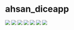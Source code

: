 # ahsan_diceapp
<Img src="https://github.com/AhsanSeed/AhsanSaeed-003-/tree/main/ahsan_diceapp/SS/SS1.jpg">
<Img src="https://github.com/AhsanSeed/AhsanSaeed-003-/tree/main/ahsan_diceapp/SS/SS2.jpg">
<Img src="https://github.com/AhsanSeed/AhsanSaeed-003-/tree/main/ahsan_diceapp/SS/SS3.jpg">
<Img src="https://github.com/AhsanSeed/AhsanSaeed-003-/tree/main/ahsan_diceapp/SS/SS4.jpg">
<Img src="https://github.com/AhsanSeed/AhsanSaeed-003-/tree/main/ahsan_diceapp/SS/SS5.jpg">
<Img src="https://github.com/AhsanSeed/AhsanSaeed-003-/tree/main/ahsan_diceapp/SS/SS6.jpg">
<Img src="https://github.com/AhsanSeed/AhsanSaeed-003-/tree/main/ahsan_diceapp/SS/SS7.jpg">









